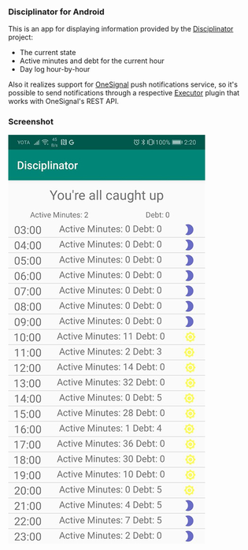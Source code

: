 ### Disciplinator for Android

This is an app for displaying information provided by the [Disciplinator](https://github.com/mersinvald/disciplinator) project:

 - The current state
 - Active minutes and debt for the current hour
 - Day log hour-by-hour

Also it realizes support for [OneSignal](https://onesignal.com/) push notifications service, so it's possible to
send notifications through a respective [Executor](https://github.com/mersinvald/disciplinator/tree/master/driver/drivers/executor) plugin that works with OneSignal's REST API.

### Screenshot

![Screenshot](media/screenshot.jpg)